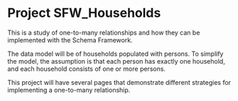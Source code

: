 # Project SFW_Households

This is a study of one-to-many relationships and how they can
be implemented with the Schema Framework.

The data model will be of households populated with persons.
To simplify the model, the assumption is that each person
has exactly one household, and each household consists of one
or more persons.

This project will have several pages that demonstrate different
strategies for implementing a one-to-many relationship.
